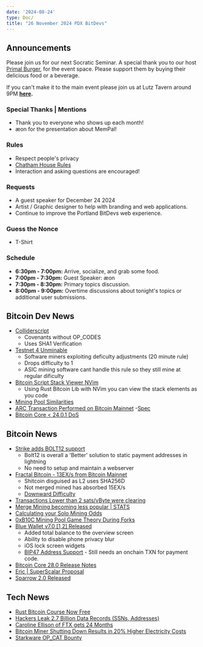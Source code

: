 ```yaml
---
date: '2024-08-24'
type: Doc/
title: "26 November 2024 PDX BitDevs"
---
```


## Announcements

Please join us for our next Socratic Seminar. A special thank you to our host <a href="https://dicksprimalburger.com/" data-no-summary>Primal Burger</a>, for the event space. Please support them by buying their delicious food or a beverage.

If you can't make it to the main event please join us at Lutz Tavern around 9PM **<a href="https://www.lutztavern.com/" data-no-summary>here</a>.**

### Special Thanks | Mentions

- Thank you to everyone who shows up each month!
- æon for the presentation about MemPal!

### Rules

- Respect people's privacy
- [Chatham House Rules](https://www.chathamhouse.org/about-us/chatham-house-rule)
- Interaction and asking questions are encouraged!

### Requests

- A guest speaker for December 24 2024
- Artist / Graphic designer to help with branding and web applications.
- Continue to improve the Portland BitDevs web experience.

### Guess the Nonce
- T-Shirt

### Schedule

- **6:30pm - 7:00pm:** Arrive, socialize, and grab some food.
- **7:00pm - 7:30pm:** Guest Speaker: æon 
- **7:30pm - 8:30pm:** Primary topics discussion.
- **8:00pm - 9:00pm:** Overtime discussions about tonight's topics or additional user submissions.

## Bitcoin Dev News
- [Colliderscript](https://bitcoinmagazine.com/technical/colliderscript-a-50m-bitcoin-covenant-with-no-new-opcodes)
  - Covenants without OP_CODES
  - Uses SHA1 Verification
- [Testnet 4 Unminable](https://x.com/OrangeSurfBTC/status/1859865603907125305)
  - Software miners exploiting deficulty adjustments (20 minute rule)
  - Drops difficulty to 1
  - ASIC mining software cant handle this rule so they still mine at regular dificulty
- [Bitcoin Script Stack Viewer NVim](https://x.com/t4t5/status/1861066474623782959)
  - Using Rust Bitcoin Lib with NVim you can view the stack elements as you code  
- [Mining Pool Similarities](https://b10c.me/observations/12-template-similarity/)
- [ARC Transaction Performed on Bitcoin Mainnet](https://blog.second.tech/demoing-the-first-ark-transactions-on-bitcoin-mainnet/)
  -[Spec](https://ark-protocol.org/)
- [Bitcoin Core < 24.0.1 DoS](https://bitcoincore.org/en/2024/10/08/disclose-blocktxn-crash/)

## Bitcoin News

- [Strike adds BOLT12 support](https://strike.me/blog/bolt12-offers/)
  - Bolt12 is overall a 'Better' solution to static payment addresses in lightning
  - No need to setup and maintain a webserver   
- [Fractal Bitcoin - 13EX/s from Bitcoin Mainnet](https://explorer.unisat.io/fractal-mainnet/mining)
  - Shitcoin disguised as L2 uses SHA256D
  - Not merged mined has absorbed 15EX/s
  - [Downward Difficulty](https://mempool.space/)
- [Transactions Lower than 2 sats/vByte were clearing](https://x.com/mononautical/status/1837463728381424097)
- [Merge Mining becoming less popular | STATS](https://x.com/mempoolresearch/status/1837147992287056315)
- [Calculating your Solo Mining Odds](https://solochance.com/)
- [0xB10C Mining Pool Game Theory During Forks](https://x.com/0xB10C/status/1811390920744468502)
- [Blue Wallet v7.0 [1,2] Released](https://github.com/BlueWallet/BlueWallet/releases/tag/v7.0.2)
  - Added total balance to the overview screen
  - Ability to disable phone privacy blur
  - iOS lock screen widgets
  - [BIP47 Address Support](https://medium.com/@ottosch/how-bip47-works-ee641cc14bf3) - Still needs an onchain TXN for payment code.
- [Bitcoin Core 28.0 Release Notes](https://github.com/bitcoin-core/bitcoin-devwiki/wiki/28.0-Release-Notes-Draft)
- [Eric | SuperScalar Proposal](https://delvingbitcoin.org/t/superscalar-laddered-timeout-tree-structured-decker-wattenhofer-factories/1143)
- [Sparrow 2.0 Released](https://github.com/sparrowwallet/sparrow/releases/tag/2.0.0)
  
## Tech News
- [Rust Bitcoin Course Now Free](https://btcdemy.thinkific.com/)
- [Hackers Leak 2.7 Billion Data Records (SSNs, Addresses)](https://www.bleepingcomputer.com/news/security/hackers-leak-27-billion-data-records-with-social-security-numbers/)
- [Caroline Ellison of FTX gets 24 Months](https://x.com/unusual_whales/status/1838670005795459205)
- [Bitcoin Miner Shutting Down Results in 20% Higher Electricity Costs](https://www.nobsbitcoin.com/norway-bitcoin-mining-facility-shutdown-leads-to-20-higher-energy-bills-for-town-residents/)
- [Starkware OP_CAT Bounty](https://groups.google.com/g/bitcoindev/c/awBtvpXKBcw)
